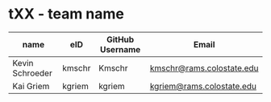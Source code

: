 # tXX - team name

| name | eID | GitHub Username | Email |
|------|-----|-----------------|-------|
| Kevin Schroeder | kmschr | Kmschr | kmschr@rams.colostate.edu |
| Kai Griem | kgriem | kgriem | kgriem@rams.colostate.edu |
